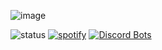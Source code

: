 ![image](https://github.com/G3VV/G3VV/assets/46306494/5e00761c-293e-430a-8169-4f78921957ef)


![status](https://dev.discordprofiles.me/badge/status/1009255753447637062?simple=true)
[![spotify](https://dev.discordprofiles.me/badge/spotify/1009255753447637062)](https://dev.discordprofiles.me/openspotify/1009255753447637062)
[![Discord Bots](https://top.gg/api/widget/servers/700145482957324289.svg)](https://top.gg/bot/700145482957324289)

